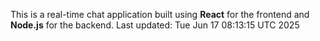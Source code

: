 This is a real-time chat application built using **React** for the frontend and **Node.js** for the backend.
Last updated: Tue Jun 17 08:13:15 UTC 2025
